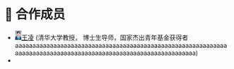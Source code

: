 # 👥 合作成员
- <div><img src='images/qhx.png' alt="sym" width="3%"><A href="https://www.au.tsinghua.edu.cn/info/1107/1558.htm">王凌</a> (清华大学教授， 博士生导师，国家杰出青年基金获得者aaaaaaaaaaaaaaaaaaaaaaaaaaaaaaaaaaaaaaaaaaaaaaaaaaaaaaaaaaaaaaaaaaaaaaaaaaaaaaaaaaaaaaaaaaaaaaaaaaaaaaaaaaaaaaaaa)</div>
-  

